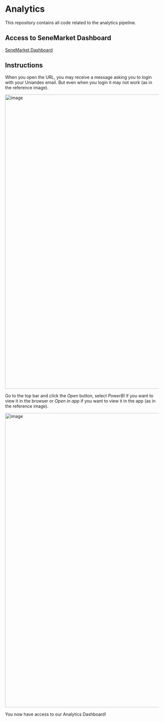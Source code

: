 # Analytics
This repository contains all code related to the analytics pipeline.

## Access to SeneMarket Dashboard

[SeneMarket Dashboard](https://uniandes-my.sharepoint.com/:u:/g/personal/d_castrillonc_uniandes_edu_co/EezikkO1soFFnv_xzKNqN44BWRneCBgSkfai02HFZUfguA?e=ajmFeA)

## Instructions

When you open the URL, you may receive a message asking you to login with your Uniandes email. But even when you login it may not work (as in the reference image).

<img width="960" alt="image" src="https://github.com/user-attachments/assets/d565871e-2d91-4a0a-85aa-ca4884869099" />

Go to the top bar and click the _Open_ button, select _PowerBI_ if you want to view it in the browser or _Open in app_ if you want to view it in the app (as in the reference image).

<img width="960" alt="image" src="https://github.com/user-attachments/assets/e1a84817-8425-4b5f-8c01-bf46d4388034" />

You now have access to our Analytics Dashboard!
